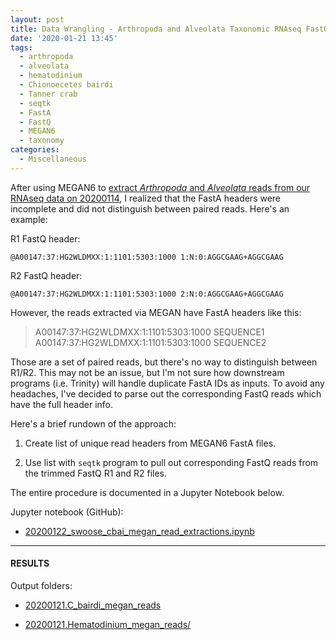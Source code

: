 ```yaml
---
layout: post
title: Data Wrangling - Arthropoda and Alveolata Taxonomic RNAseq FastQ Extractions
date: '2020-01-21 13:45'
tags:
  - arthropoda
  - alveolata
  - hematodinium
  - Chionoecetes bairdi
  - Tanner crab
  - seqtk
  - FastA
  - FastQ
  - MEGAN6
  - taxonomy
categories:
  - Miscellaneous
---
```

After using MEGAN6 to [extract _Arthropoda_ and _Alveolata_ reads from our RNAseq data on 20200114](https://robertslab.github.io/sams-notebook/2020/01/14/RNAseq-Reads-Extractions-C.bairdi-Taxonomic-Reads-Extractions-with-MEGAN6-on-swoose.html), I realized that the FastA headers were incomplete and did not distinguish between paired reads. Here's an example:

R1 FastQ header:

`@A00147:37:HG2WLDMXX:1:1101:5303:1000 1:N:0:AGGCGAAG+AGGCGAAG`

R2 FastQ header:

`@A00147:37:HG2WLDMXX:1:1101:5303:1000 2:N:0:AGGCGAAG+AGGCGAAG`

However, the reads extracted via MEGAN have FastA headers like this:

>A00147:37:HG2WLDMXX:1:1101:5303:1000
SEQUENCE1
>A00147:37:HG2WLDMXX:1:1101:5303:1000
SEQUENCE2

Those are a set of paired reads, but there's no way to distinguish between R1/R2. This may not be an issue, but I'm not sure how downstream programs (i.e. Trinity) will handle duplicate FastA IDs as inputs. To avoid any headaches, I've decided to parse out the corresponding FastQ reads which have the full header info.

Here's a brief rundown of the approach:

1. Create list of unique read headers from MEGAN6 FastA files.

2. Use list with `seqtk` program to pull out corresponding FastQ reads from the trimmed FastQ R1 and R2 files.

The entire procedure is documented in a Jupyter Notebook below. 

Jupyter notebook (GitHub):

- [20200122_swoose_cbai_megan_read_extractions.ipynb](https://github.com/RobertsLab/code/blob/master/notebooks/sam/20200122_swoose_cbai_megan_read_extractions.ipynb)
---

#### RESULTS

Output folders:

- [20200121.C_bairdi_megan_reads](https://gannet.fish.washington.edu/Atumefaciens/20200121.C_bairdi_megan_reads/)

- [20200121.Hematodinium_megan_reads/](https://gannet.fish.washington.edu/Atumefaciens/20200121.Hematodinium_megan_reads/)
